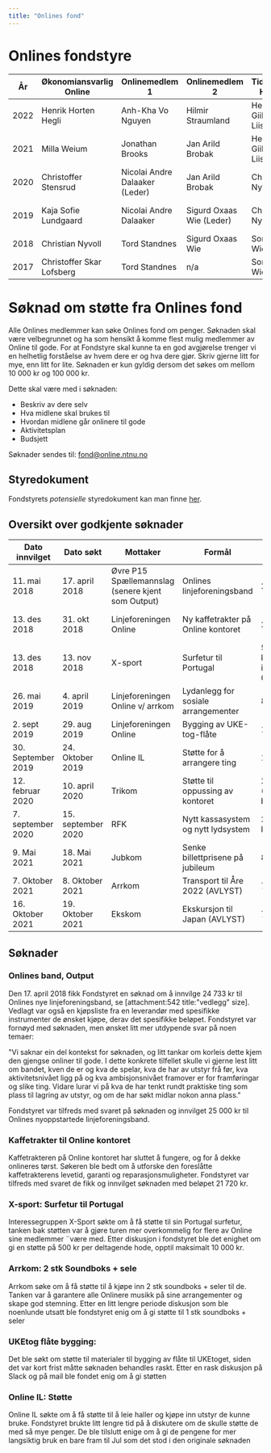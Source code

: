 ```yaml
---
title: "Onlines fond"
---
```


Onlines fondstyre
==================

|År|Økonomiansvarlig Online|Onlinemedlem 1|Onlinemedlem 2|Tidligere HS 1|Tidligere HS 2|Ridder 1|Ridder 2|
--|--|--|--|--|--|--|--|
|2022|Henrik Horten Hegli|Anh-Kha Vo Nguyen|Hilmir Straumland|Henrik Giil Liisberg|William Andersson|Michael Johansen|Johanne Tronstad|
|2021|Milla Weium|Jonathan Brooks| Jan Arild Brobak|Henrik Giil Liisberg|Kaja Sofie Lundgaard|Michael Johansen|Marius Enerly|
|2020|Christoffer Stensrud|Nicolai Andre Dalaaker (Leder)| Jan Arild Brobak|Christian Nyvoll|Kaja Sofie Lundgaard|Christoffer Skar Lofsberg|Marius Enerly|
|2019|Kaja Sofie Lundgaard|Nicolai Andre Dalaaker|Sigurd Oxaas Wie (Leder)|Christian Nyvoll|Martin Bjerke|Christoffer Skar Lofsberg|Sverre Bjørke|
|2018|Christian Nyvoll|Tord Standnes|Sigurd Oxaas Wie|Sondre Widmark|Taran Ruge|Henning Wold|Sverre Bjørke|
|2017|Christoffer Skar Lofsberg|Tord Standnes|n/a|Sondre Widmark|n/a|Henning Wold|n/a|


Søknad om støtte fra Onlines fond
==================================
Alle Onlines medlemmer kan søke Onlines fond om penger. Søknaden skal være velbegrunnet og ha som hensikt å komme flest mulig medlemmer av Online til gode. For at Fondstyre skal kunne ta en god avgjørelse trenger vi en helhetlig forståelse av hvem dere er og hva dere gjør. Skriv gjerne litt for mye, enn litt for lite. 
Søknaden er kun gyldig dersom det søkes om mellom 10 000 kr og 100 000 kr.

Dette skal være med i søknaden:

- Beskriv av dere selv
- Hva midlene skal brukes til
- Hvordan midlene går onlinere til gode
- Aktivitetsplan
- Budsjett

Søknader sendes til: fond@online.ntnu.no

## Styredokument

Fondstyrets _potensielle_ styredokument kan man finne [her](https://drive.google.com/file/d/1AhxnrynA9znDXXqOxFVcZo2-PQC-Liff/view?usp=sharing).

## Oversikt over godkjente søknader

Dato innvilget | Dato søkt | Mottaker | Formål | Innvilget beløp | Søkt beløp | Søknad 
------|-------|-------|--------|-------|-------|------
11. mai 2018 | 17. april 2018 | Øvre P15 Spællemannslag (senere kjent som Output) | Onlines linjeforeningsband | 25 000 kr | 24 733 kr | [attachment:542 title:"Søknad pdf" size]
13. des 2018 | 31. okt 2018 | Linjeforeningen Online | Ny kaffetrakter på Online kontoret | 21 720 kr | 21 720 kr | [attachment:543 title:"Søknad pdf" size]
13. des 2018 | 13. nov 2018 | X-sport | Surfetur til Portugal | 500 kr/deltager inntil 10 000 kr | 10 000 kr | [attachment:544 title:"Søknad pdf" size]
26. mai 2019 | 4. april 2019 | Linjeforeningen Online v/ arrkom | Lydanlegg for sosiale arrangementer | 8700 kr | 18 392 kr | 
2. sept 2019 | 29. aug 2019 | Linjeforeningen Online | Bygging av UKE-tog-flåte | 18 000 kr | 18 000 kr | [attachment:716]
30. September 2019 | 24. Oktober 2019 | Online IL| Støtte for å arrangere ting| 18 000 kr| 35 000 kr | [attachment:717]
12. februar 2020|10. april 2020|Trikom|Støtte til oppussing av kontoret| 22 000 kr (11 700 kr betinget) |27 800 kr| |
7. september 2020| 15. september 2020 | RFK | Nytt kassasystem og nytt lydsystem | 24 312,25 kr | 24 312,25 kr |
9. Mai 2021| 18. Mai 2021 | Jubkom | Senke billettprisene på jubileum | 86 000 kr | 86 000 kr |
7. Oktober 2021| 8. Oktober 2021 | Arrkom | Transport til Åre 2022 (AVLYST) | 76 000 kr | 76 000 kr |
16. Oktober 2021| 19. Oktober 2021 | Ekskom | Ekskursjon til Japan (AVLYST) | 75 000 kr | 75 000 kr | [attachment:806 title:"Søknad pdf" size]


## Søknader

### Onlines band, Output
Den 17. april 2018 fikk Fondstyret en søknad om å innvilge 24 733 kr til Onlines nye linjeforeningsband, se [attachment:542 title:"vedlegg" size]. Vedlagt var også en kjøpsliste fra en leverandør med spesifikke instrumenter de ønsket kjøpe, derav det spesifikke beløpet. Fondstyret var fornøyd med søknaden, men ønsket litt mer utdypende svar på noen temaer:

"Vi saknar ein del kontekst for søknaden, og litt tankar om korleis dette kjem den gjengse onliner til gode. I dette konkrete tilfellet skulle vi gjerne lest litt om bandet, kven de er og kva de spelar, kva de har av utstyr frå før, kva aktivitetsnivået ligg på og kva ambisjonsnivået framover er for framføringar og slike ting. Vidare lurar vi på kva de har tenkt rundt praktiske ting som plass til lagring av utstyr, og om de har søkt midlar nokon anna plass."

Fondstyret var tilfreds med svaret på søknaden og innvilget 25 000 kr til Onlines nyoppstartede linjeforeningsband.

### Kaffetrakter til Online kontoret
Kaffetrakteren på Online kontoret har sluttet å fungere, og for å dekke onlineres tørst. Søkeren ble bedt om å utforske den foreslåtte kaffetrakterens levetid, garanti og reparasjonsmuligheter. Fondstyret var tilfreds med svaret de fikk og innvilget søknaden med beløpet 21 720 kr.

### X-sport: Surfetur til Portugal
Interessegruppen X-Sport søkte om å få støtte til sin Portugal surfetur, tanken bak støtten var å gjøre turen mer overkommelig for flere av Online sine medlemmer ¨være med. Etter diskusjon i fondstyret ble det enighet om gi en støtte på 500 kr per deltagende hode, opptil maksimalt 10 000 kr.

### Arrkom: 2 stk Soundboks + sele
Arrkom søke om å få støtte til å kjøpe inn 2 stk soundboks + seler til de. Tanken var å garantere alle Onlinere musikk på sine arrangementer og skape god stemning. Etter en litt lengre periode diskusjon som ble noenlunde utsatt ble fondstyret enig om å gi støtte til 1 stk soundboks + seler

### UKEtog flåte bygging:
Det ble søkt om støtte til materialer til bygging av flåte til UKEtoget, siden det var kort frist måtte søknaden behandles raskt. Etter en rask diskusjon på Slack og på mail ble fondet enig om å gi støtten

### Online IL: Støtte
Online IL søkte om å få støtte til å leie haller og kjøpe inn utstyr de kunne bruke. Fondstyret brukte litt lengre tid på å diskutere om de skulle støtte de med så mye penger. De ble tilslutt enige om å gi de pengene for mer langsiktig bruk en bare fram til Jul som det stod i den originale søknaden